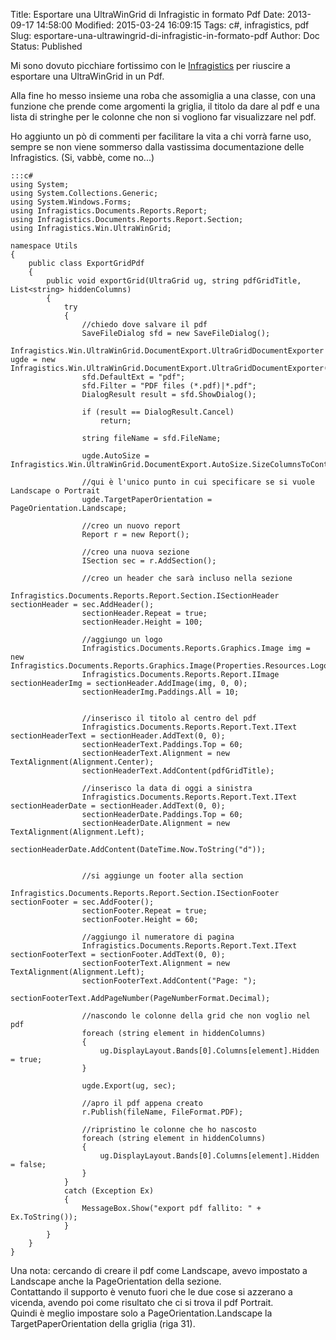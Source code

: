 Title: Esportare una UltraWinGrid di Infragistic in formato Pdf
Date: 2013-09-17 14:58:00
Modified: 2015-03-24 16:09:15
Tags: c#, infragistics, pdf
Slug: esportare-una-ultrawingrid-di-infragistic-in-formato-pdf
Author: Doc
Status: Published

Mi sono dovuto picchiare fortissimo con le
[Infragistics](http://www.infragistics.com/ "Infragisitcs") per riuscire
a esportare una UltraWinGrid in un Pdf.

Alla fine ho messo insieme una roba che assomiglia a una classe, con una
funzione che prende come argomenti la griglia, il titolo da dare al pdf
e una lista di stringhe per le colonne che non si vogliono far
visualizzare nel pdf.

Ho aggiunto un pò di commenti per facilitare la vita a chi vorrà farne
uso, sempre se non viene sommerso dalla vastissima documentazione delle
Infragistics. (Si, vabbè, come no...)

    :::c#
    using System;
    using System.Collections.Generic;
    using System.Windows.Forms;
    using Infragistics.Documents.Reports.Report;
    using Infragistics.Documents.Reports.Report.Section;
    using Infragistics.Win.UltraWinGrid;

    namespace Utils
    {
        public class ExportGridPdf
        {
            public void exportGrid(UltraGrid ug, string pdfGridTitle, List<string> hiddenColumns)
            {
                try
                {
                    //chiedo dove salvare il pdf
                    SaveFileDialog sfd = new SaveFileDialog();
                    Infragistics.Win.UltraWinGrid.DocumentExport.UltraGridDocumentExporter ugde = new Infragistics.Win.UltraWinGrid.DocumentExport.UltraGridDocumentExporter();
                    sfd.DefaultExt = "pdf";
                    sfd.Filter = "PDF files (*.pdf)|*.pdf";
                    DialogResult result = sfd.ShowDialog();

                    if (result == DialogResult.Cancel)
                        return;

                    string fileName = sfd.FileName;

                    ugde.AutoSize = Infragistics.Win.UltraWinGrid.DocumentExport.AutoSize.SizeColumnsToContent;

                    //qui è l'unico punto in cui specificare se si vuole Landscape o Portrait
                    ugde.TargetPaperOrientation = PageOrientation.Landscape;  

                    //creo un nuovo report
                    Report r = new Report();

                    //creo una nuova sezione
                    ISection sec = r.AddSection();

                    //creo un header che sarà incluso nella sezione
                    Infragistics.Documents.Reports.Report.Section.ISectionHeader sectionHeader = sec.AddHeader();
                    sectionHeader.Repeat = true;
                    sectionHeader.Height = 100;

                    //aggiungo un logo
                    Infragistics.Documents.Reports.Graphics.Image img = new Infragistics.Documents.Reports.Graphics.Image(Properties.Resources.Logo);
                    Infragistics.Documents.Reports.Report.IImage sectionHeaderImg = sectionHeader.AddImage(img, 0, 0);
                    sectionHeaderImg.Paddings.All = 10;


                    //inserisco il titolo al centro del pdf
                    Infragistics.Documents.Reports.Report.Text.IText sectionHeaderText = sectionHeader.AddText(0, 0);
                    sectionHeaderText.Paddings.Top = 60;
                    sectionHeaderText.Alignment = new TextAlignment(Alignment.Center);
                    sectionHeaderText.AddContent(pdfGridTitle);

                    //inserisco la data di oggi a sinistra
                    Infragistics.Documents.Reports.Report.Text.IText sectionHeaderDate = sectionHeader.AddText(0, 0);
                    sectionHeaderDate.Paddings.Top = 60;
                    sectionHeaderDate.Alignment = new TextAlignment(Alignment.Left);
                    sectionHeaderDate.AddContent(DateTime.Now.ToString("d"));


                    //si aggiunge un footer alla section
                    Infragistics.Documents.Reports.Report.Section.ISectionFooter sectionFooter = sec.AddFooter();
                    sectionFooter.Repeat = true;
                    sectionFooter.Height = 60;

                    //aggiungo il numeratore di pagina
                    Infragistics.Documents.Reports.Report.Text.IText sectionFooterText = sectionFooter.AddText(0, 0);
                    sectionFooterText.Alignment = new TextAlignment(Alignment.Left);
                    sectionFooterText.AddContent("Page: ");
                    sectionFooterText.AddPageNumber(PageNumberFormat.Decimal);

                    //nascondo le colonne della grid che non voglio nel pdf
                    foreach (string element in hiddenColumns)
                    {
                        ug.DisplayLayout.Bands[0].Columns[element].Hidden = true;
                    }

                    ugde.Export(ug, sec);

                    //apro il pdf appena creato
                    r.Publish(fileName, FileFormat.PDF);

                    //ripristino le colonne che ho nascosto
                    foreach (string element in hiddenColumns)
                    {
                        ug.DisplayLayout.Bands[0].Columns[element].Hidden = false;
                    }
                }
                catch (Exception Ex)
                {
                    MessageBox.Show("export pdf fallito: " + Ex.ToString());
                }
            }
        }
    }

Una nota: cercando di creare il pdf come Landscape, avevo impostato a
Landscape anche la PageOrientation della sezione.  
Contattando il supporto è venuto fuori che le due cose si azzerano a
vicenda, avendo poi come risultato che ci si trova il pdf Portrait.  
Quindi è meglio impostare solo a PageOrientation.Landscape la
TargetPaperOrientation della griglia (riga 31).
